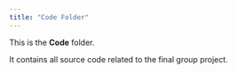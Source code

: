 ```yaml
---
title: "Code Folder"
---
```


This is the **Code** folder.

It contains all source code related to the final group project.
